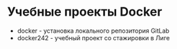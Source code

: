 # Учебные проекты Docker

- docker - установка локального репозитория GitLab 
- docker242 - учебный проект со стажировки в Лиге